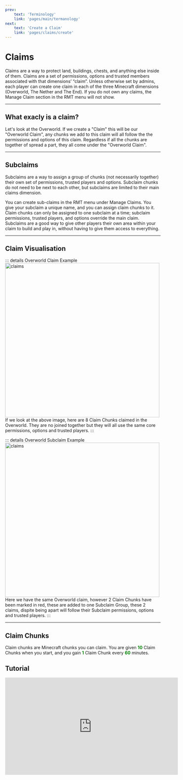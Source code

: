 ```yaml
---
prev: 
    text: 'Terminology'
    link: 'pages/main/termanology'
next: 
    text: 'Create a Claim'
    link: 'pages/claims/create'
---
```


# Claims

Claims are a way to protect land, buildings, chests, and anything else inside of them. Claims are a set of permissions, options and trusted members associated with that dimensions’ “claim”. Unless otherwise set by admins, each player can create one claim in each of the three Minecraft dimensions (Overworld, The Nether and The End). If you do not own any claims, the Manage Claim section in the RMT menu will not show.

---

## What exacly is a claim?
Let's look at the Overworld. If we create a "Claim" this will be our "Overworld Claim", any chunks we add to this claim will all follow the the permissions and options of this claim. Regardless if all the chunks are together of spread a part, they all come under the "Overworld Claim".

---

## Subclaims
Subclaims are a way to assign a group of chunks (not necessarily together) their own set of permissions, trusted players and options. Subclaim chunks do not need to be next to each other, but subclaims are limited to their main claims dimension. 

You can create sub-claims in the RMT menu under Manage Claims. You give your subclaim a unique name, and you can assign claim chunks to it. Claim chunks can only be assigned to one subclaim at a time; subclaim permissions, trusted players, and options override the main claim. Subclaims are a good way to give other players their own area within your claim to build and play in, without having to give them access to everything.

---

## Claim Visualisation



::: details Overworld Claim Example
<img src="/assets/images/claims/claim.png" alt="claims" style="width:500px;"/>
If we look at the above image, here are 8 Claim Chunks claimed in the Overworld. They are no joined together but they will all use the same core permissions, options and trusted players.
:::

::: details Overworld Subclaim Example
<img src="/assets/images/claims/subclaim.png" alt="claims" style="width:500px;"/>
Here we have the same Overworld claim, however 2 Claim Chunks have been marked in red, these are added to one Subclaim Group, these 2 claims, dispite being apart will follow their Subclaim permissions, options and trusted players.
:::

---

## Claim Chunks

Claim chunks are Minecraft chunks you can claim. You are given <span style="color: green;">**10**</span> Claim Chunks when you start, and you gain <span style="color: green;">**1**</span> Claim Chunk every <span style="color: green;">**60**</span> minutes.


## Tutorial

<iframe width="560" height="315" src="https://www.youtube.com/embed/bCRWqv-WTo0?si=_YWeSvdsvw5qUALs&amp;start=197" title="YouTube video player" frameborder="0" allow="accelerometer; autoplay; clipboard-write; encrypted-media; gyroscope; picture-in-picture; web-share" referrerpolicy="strict-origin-when-cross-origin" allowfullscreen></iframe>